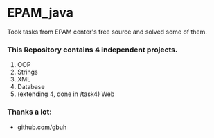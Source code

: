 # EPAM_java
Took tasks from EPAM center's free source and solved some of them.
### This Repository contains 4 independent projects.
1. OOP
2. Strings
3. XML
4. Database
5. (extending 4, done in /task4) Web

### Thanks a lot:
- github.com/gbuh
